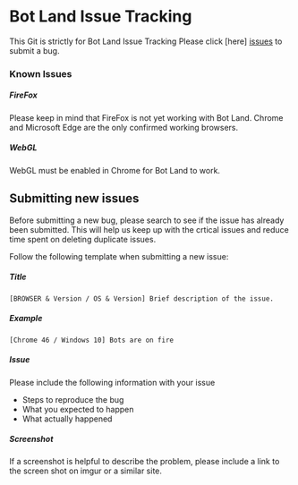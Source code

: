 # Bot Land Issue Tracking
This Git is strictly for Bot Land Issue Tracking
Please click [here] [issues] to submit a bug.

### Known Issues

##### FireFox
Please keep in mind that FireFox is not yet working with Bot Land. Chrome and Microsoft Edge are the only confirmed working browsers.

##### WebGL
WebGL must be enabled in Chrome for Bot Land to work.

## Submitting new issues

Before submitting a new bug, please search to see if the issue has already been submitted. This will help us keep up with the crtical issues and reduce time spent on deleting duplicate issues.

Follow the following template when submitting a new issue:

##### Title
```
[BROWSER & Version / OS & Version] Brief description of the issue.
```

##### Example
```
[Chrome 46 / Windows 10] Bots are on fire
```

##### Issue
Please include the following information with your issue
  - Steps to reproduce the bug
  - What you expected to happen
  - What actually happened

##### Screenshot
If a screenshot is helpful to describe the problem, please include a link to the screen shot on imgur or a similar site.

   [issues]: <https://github.com/voiddreamer/BotLandTracking/issues>
